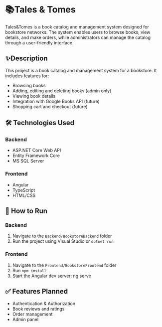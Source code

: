 # 📚Tales & Tomes 

Tales&Tomes is a book catalog and management system designed for bookstore networks. 
The system enables users to browse books, view details, and make orders, while administrators can manage the catalog through a user-friendly interface.

## ✨Description

This project is a book catalog and management system for a bookstore. It includes features for:

- Browsing books
- Adding, editing and deleting books (admin only)
- Viewing book details
- Integration with Google Books API (future)
- Shopping cart and checkout (future)

## 🛠️ Technologies Used

### Backend
- ASP.NET Core Web API
- Entity Framework Core
- MS SQL Server

### Frontend
- Angular
- TypeScript
- HTML/CSS

## 🚀 How to Run

### Backend
1. Navigate to the `Backend/BookstoreBackend` folder
2. Run the project using Visual Studio or `dotnet run`

### Frontend
1. Navigate to the `Frontend/BookstoreFrontend` folder
2. Run `npm install`
3. Start the Angular dev server: ng serve

## ✅ Features Planned
- Authentication & Authorization
- Book reviews and ratings
- Order management
- Admin panel
